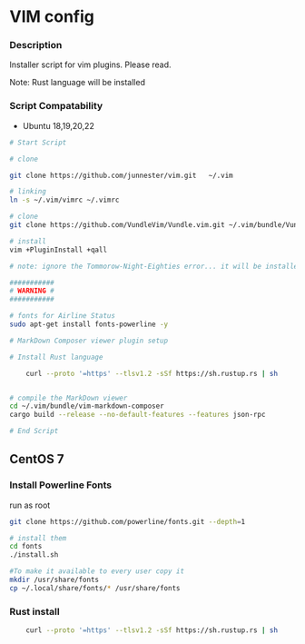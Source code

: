 VIM config
==========

### Description

Installer script for vim plugins.   Please read.

Note: Rust language will be installed

### Script Compatability
* Ubuntu 18,19,20,22

```bash
# Start Script

# clone

git clone https://github.com/junnester/vim.git   ~/.vim

# linking
ln -s ~/.vim/vimrc ~/.vimrc

# clone
git clone https://github.com/VundleVim/Vundle.vim.git ~/.vim/bundle/Vundle.vim

# install
vim +PluginInstall +qall

# note: ignore the Tommorow-Night-Eighties error... it will be installed.

###########
# WARNING #
###########

# fonts for Airline Status
sudo apt-get install fonts-powerline -y

# MarkDown Composer viewer plugin setup

# Install Rust language

    curl --proto '=https' --tlsv1.2 -sSf https://sh.rustup.rs | sh


# compile the MarkDown viewer
cd ~/.vim/bundle/vim-markdown-composer
cargo build --release --no-default-features --features json-rpc

# End Script
```

CentOS 7
--------

### Install Powerline Fonts

run as root

``` bash
git clone https://github.com/powerline/fonts.git --depth=1

# install them
cd fonts
./install.sh

#To make it available to every user copy it
mkdir /usr/share/fonts
cp ~/.local/share/fonts/* /usr/share/fonts
```

### Rust install
```bash
    curl --proto '=https' --tlsv1.2 -sSf https://sh.rustup.rs | sh
```
